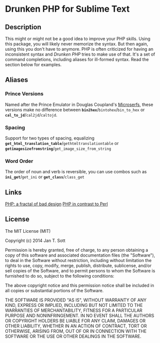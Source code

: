 # Drunken PHP for Sublime Text

## Description

This might or might not be a good idea to improve your PHP skills. Using this package, you will likely never memorize the syntax. But then again, using this you don't have to anymore. PHP is often criticized for having an inconsistent syntax and *Drunken PHP* tries to make use of that. It's a set of command completions, including aliases for ill-formed syntax. Read the section below for examples.

## Aliases

### Prince Versions

Named after the Prince Emulator in Douglas Coupland's [Microserfs](http://www.wired.com/wired/archive/2.01/microserfs.html), these versions make no difference between **`bin2hex`**/`bintohex`/`bin_to_hex` or **`cal_to_jd`**/`cal2jd`/`caltojd`.

### Spacing

Support for two types of spacing, equalizing **`get_html_translation_table`**/`gethtmltranslationtable` or **`getimagesizefromstring`**/`get_image_size_from_string`

### Word Order

The order of noun and verb is reversible, you can use combos such as **`ini_get`**/`get_ini` or **`get_class`**/`class_get`

## Links
[PHP: a fractal of bad design](http://me.veekun.com/blog/2012/04/09/php-a-fractal-of-bad-design/)
[PHP in contrast to Perl](http://tnx.nl/php.html)

## License

The MIT License (MIT)

Copyright (c) 2014 Jan T. Sott

Permission is hereby granted, free of charge, to any person obtaining a copy
of this software and associated documentation files (the "Software"), to deal
in the Software without restriction, including without limitation the rights
to use, copy, modify, merge, publish, distribute, sublicense, and/or sell
copies of the Software, and to permit persons to whom the Software is
furnished to do so, subject to the following conditions:

The above copyright notice and this permission notice shall be included in
all copies or substantial portions of the Software.

THE SOFTWARE IS PROVIDED "AS IS", WITHOUT WARRANTY OF ANY KIND, EXPRESS OR
IMPLIED, INCLUDING BUT NOT LIMITED TO THE WARRANTIES OF MERCHANTABILITY,
FITNESS FOR A PARTICULAR PURPOSE AND NONINFRINGEMENT. IN NO EVENT SHALL THE
AUTHORS OR COPYRIGHT HOLDERS BE LIABLE FOR ANY CLAIM, DAMAGES OR OTHER
LIABILITY, WHETHER IN AN ACTION OF CONTRACT, TORT OR OTHERWISE, ARISING FROM,
OUT OF OR IN CONNECTION WITH THE SOFTWARE OR THE USE OR OTHER DEALINGS IN
THE SOFTWARE.